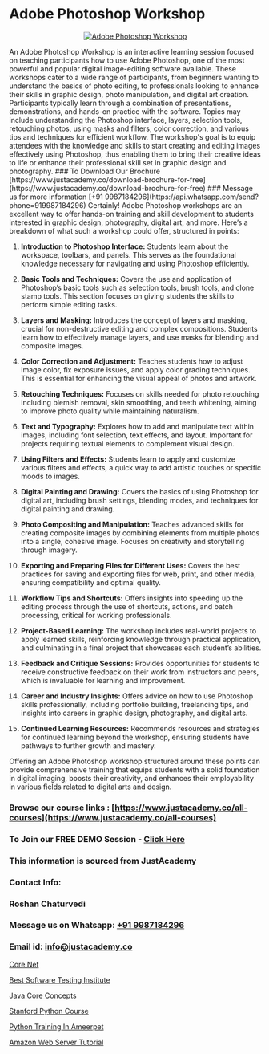 # Adobe Photoshop Workshop

<p align="center">
  <a href="https://justacademy.co/course-detail/photoshop-training">
    <img src="https://justacademy.co/storage2/course_image/1676637576_course_image.webp" alt="Adobe Photoshop Workshop">
  </a>
</p>
An Adobe Photoshop Workshop is an interactive learning session focused on teaching participants how to use Adobe Photoshop, one of the most powerful and popular digital image-editing software available. These workshops cater to a wide range of participants, from beginners wanting to understand the basics of photo editing, to professionals looking to enhance their skills in graphic design, photo manipulation, and digital art creation. Participants typically learn through a combination of presentations, demonstrations, and hands-on practice with the software. Topics may include understanding the Photoshop interface, layers, selection tools, retouching photos, using masks and filters, color correction, and various tips and techniques for efficient workflow. The workshop's goal is to equip attendees with the knowledge and skills to start creating and editing images effectively using Photoshop, thus enabling them to bring their creative ideas to life or enhance their professional skill set in graphic design and photography.
### To Download Our Brochure [https://www.justacademy.co/download-brochure-for-free](https://www.justacademy.co/download-brochure-for-free)
### Message us for more information [+91 9987184296](https://api.whatsapp.com/send?phone=919987184296)
Certainly! Adobe Photoshop workshops are an excellent way to offer hands-on training and skill development to students interested in graphic design, photography, digital art, and more. Here’s a breakdown of what such a workshop could offer, structured in points:

1) **Introduction to Photoshop Interface:** Students learn about the workspace, toolbars, and panels. This serves as the foundational knowledge necessary for navigating and using Photoshop efficiently.

2) **Basic Tools and Techniques:** Covers the use and application of Photoshop’s basic tools such as selection tools, brush tools, and clone stamp tools. This section focuses on giving students the skills to perform simple editing tasks.

3) **Layers and Masking:** Introduces the concept of layers and masking, crucial for non-destructive editing and complex compositions. Students learn how to effectively manage layers, and use masks for blending and composite images.

4) **Color Correction and Adjustment:** Teaches students how to adjust image color, fix exposure issues, and apply color grading techniques. This is essential for enhancing the visual appeal of photos and artwork.

5) **Retouching Techniques:** Focuses on skills needed for photo retouching including blemish removal, skin smoothing, and teeth whitening, aiming to improve photo quality while maintaining naturalism.

6) **Text and Typography:** Explores how to add and manipulate text within images, including font selection, text effects, and layout. Important for projects requiring textual elements to complement visual design.

7) **Using Filters and Effects:** Students learn to apply and customize various filters and effects, a quick way to add artistic touches or specific moods to images.

8) **Digital Painting and Drawing:** Covers the basics of using Photoshop for digital art, including brush settings, blending modes, and techniques for digital painting and drawing.

9) **Photo Compositing and Manipulation:** Teaches advanced skills for creating composite images by combining elements from multiple photos into a single, cohesive image. Focuses on creativity and storytelling through imagery.

10) **Exporting and Preparing Files for Different Uses:** Covers the best practices for saving and exporting files for web, print, and other media, ensuring compatibility and optimal quality.

11) **Workflow Tips and Shortcuts:** Offers insights into speeding up the editing process through the use of shortcuts, actions, and batch processing, critical for working professionals.

12) **Project-Based Learning:** The workshop includes real-world projects to apply learned skills, reinforcing knowledge through practical application, and culminating in a final project that showcases each student’s abilities.

13) **Feedback and Critique Sessions:** Provides opportunities for students to receive constructive feedback on their work from instructors and peers, which is invaluable for learning and improvement.

14) **Career and Industry Insights:** Offers advice on how to use Photoshop skills professionally, including portfolio building, freelancing tips, and insights into careers in graphic design, photography, and digital arts.

15) **Continued Learning Resources:** Recommends resources and strategies for continued learning beyond the workshop, ensuring students have pathways to further growth and mastery.

Offering an Adobe Photoshop workshop structured around these points can provide comprehensive training that equips students with a solid foundation in digital imaging, boosts their creativity, and enhances their employability in various fields related to digital arts and design.

### Browse our course links : [https://www.justacademy.co/all-courses](https://www.justacademy.co/all-courses) 
### To Join our FREE DEMO Session - [Click Here](https://www.justacademy.co/register-for-course-demo)


### This information is sourced from JustAcademy
### Contact Info:
### Roshan Chaturvedi
### Message us on Whatsapp: [+91 9987184296](https://api.whatsapp.com/send?phone=919987184296)
### Email id: [info@justacademy.co](mailto:info@justacademy.co)
                
[Core Net](https://www.linkedin.com/pulse/core-net-justacademy-thane-mcb1c?trackingId=zIa4Lg4X0yzX5NdSGaaNcw%3D%3D&lipi=urn%3Ali%3Apage%3Ad_flagship3_company_admin%3BQUUDXGyzQlqUHLkfVC%2F2FQ%3D%3D)

[Best Software Testing Institute](https://www.linkedin.com/pulse/best-software-testing-institute-justacademy-bradford-mvtde?trackingId=g7D9m7B2fnorG5UA5sr4hQ%3D%3D&lipi=urn%3Ali%3Apage%3Ad_flagship3_company_admin%3BU6qvup%2BkTG%2BWwu84oCWCCA%3D%3D)

[Java Core Concepts](https://medium.com/@abhidnya.1068/java-core-concepts-9ee0e6bd5f22)

[Stanford Python Course](https://medium.com/@shivamja27/stanford-python-course-565603c62127)

[Python Training In Ameerpet](https://justacademyin.github.io/justacademy/python-training-in-ameerpet)

[Amazon Web Server Tutorial](https://justacademyin.github.io/justacademy/amazon-web-server-tutorial)


